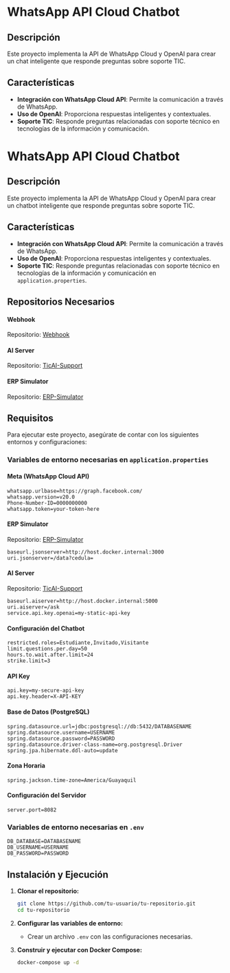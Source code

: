 # WhatsApp API Cloud Chatbot

## Descripción

Este proyecto implementa la API de WhatsApp Cloud y OpenAI para crear un chat inteligente que responde preguntas sobre soporte TIC.

## Características

- **Integración con WhatsApp Cloud API**: Permite la comunicación a través de WhatsApp.
- **Uso de OpenAI**: Proporciona respuestas inteligentes y contextuales.
- **Soporte TIC**: Responde preguntas relacionadas con soporte técnico en tecnologías de la información y comunicación.
# WhatsApp API Cloud Chatbot

## Descripción

Este proyecto implementa la API de WhatsApp Cloud y OpenAI para crear un chatbot inteligente que responde preguntas sobre soporte TIC.

## Características

- **Integración con WhatsApp Cloud API**: Permite la comunicación a través de WhatsApp.
- **Uso de OpenAI**: Proporciona respuestas inteligentes y contextuales.
- **Soporte TIC**: Responde preguntas relacionadas con soporte técnico en tecnologías de la información y comunicación en `application.properties`.

## Repositorios Necesarios
#### **Webhook**
Repositorio: [Webhook](https://github.com/PePeWee07/TicAI-Support.git)
#### **AI Server**
Repositorio: [TicAI-Support](https://github.com/PePeWee07/TicAI-Support.git)
#### **ERP Simulator**
Repositorio: [ERP-Simulator](https://github.com/PePeWee07/ERP_simulator.git)

## Requisitos

Para ejecutar este proyecto, asegúrate de contar con los siguientes entornos y configuraciones:

### Variables de entorno necesarias en `application.properties`

#### **Meta (WhatsApp Cloud API)**
```properties
whatsapp.urlbase=https://graph.facebook.com/
whatsapp.version=v20.0
Phone-Number-ID=0000000000
whatsapp.token=your-token-here
```

#### **ERP Simulator**
Repositorio: [ERP-Simulator](https://github.com/PePeWee07/ERP_simulator.git)
```properties
baseurl.jsonserver=http://host.docker.internal:3000
uri.jsonserver=/data?cedula=
```

#### **AI Server**
Repositorio: [TicAI-Support](https://github.com/PePeWee07/TicAI-Support.git)
```properties
baseurl.aiserver=http://host.docker.internal:5000
uri.aiserver=/ask
service.api.key.openai=my-static-api-key
```

#### **Configuración del Chatbot**
```properties
restricted.roles=Estudiante,Invitado,Visitante
limit.questions.per.day=50
hours.to.wait.after.limit=24
strike.limit=3
```

#### **API Key**
```properties
api.key=my-secure-api-key
api.key.header=X-API-KEY
```

#### **Base de Datos (PostgreSQL)**
```properties
spring.datasource.url=jdbc:postgresql://db:5432/DATABASENAME
spring.datasource.username=USERNAME
spring.datasource.password=PASSWORD
spring.datasource.driver-class-name=org.postgresql.Driver
spring.jpa.hibernate.ddl-auto=update
```

#### **Zona Horaria**
```properties
spring.jackson.time-zone=America/Guayaquil
```

#### **Configuración del Servidor**
```properties
server.port=8082
```
### Variables de entorno necesarias en `.env`
```properties
DB_DATABASE=DATABASENAME
DB_USERNAME=USERNAME
DB_PASSWORD=PASSWORD
```

## Instalación y Ejecución

1. **Clonar el repositorio:**
   ```sh
   git clone https://github.com/tu-usuario/tu-repositorio.git
   cd tu-repositorio
   ```

2. **Configurar las variables de entorno:**
   - Crear un archivo `.env` con las configuraciones necesarias.

3. **Construir y ejecutar con Docker Compose:**
   ```sh
   docker-compose up -d
   ```
